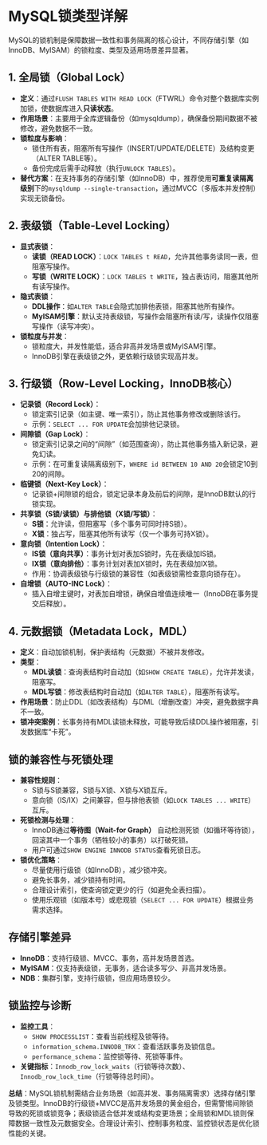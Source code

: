# MySQL锁类型详解

MySQL的锁机制是保障数据一致性和事务隔离的核心设计，不同存储引擎（如InnoDB、MyISAM）的锁粒度、类型及适用场景差异显著。

## 1. 全局锁（Global Lock）
- **定义**：通过`FLUSH TABLES WITH READ LOCK`（FTWRL）命令对整个数据库实例加锁，使数据库进入**只读状态**。
- **作用场景**：主要用于全库逻辑备份（如mysqldump），确保备份期间数据不被修改，避免数据不一致。
- **锁粒度与影响**：
    - 锁住所有表，阻塞所有写操作（INSERT/UPDATE/DELETE）及结构变更（ALTER TABLE等）。
    - 备份完成后需手动释放（执行`UNLOCK TABLES`）。
- **替代方案**：在支持事务的存储引擎（如InnoDB）中，推荐使用**可重复读隔离级别**下的`mysqldump --single-transaction`，通过MVCC（多版本并发控制）实现无锁备份。

## 2. 表级锁（Table-Level Locking）
- **显式表锁**：
    - **读锁（READ LOCK）**：`LOCK TABLES t READ`，允许其他事务读同一表，但阻塞写操作。
    - **写锁（WRITE LOCK）**：`LOCK TABLES t WRITE`，独占表访问，阻塞其他所有读写操作。
- **隐式表锁**：
    - **DDL操作**：如`ALTER TABLE`会隐式加排他表锁，阻塞其他所有操作。
    - **MyISAM引擎**：默认支持表级锁，写操作会阻塞所有读/写，读操作仅阻塞写操作（读写冲突）。
- **锁粒度与并发**：
    - 锁粒度大，并发性能低，适合非高并发场景或MyISAM引擎。
    - InnoDB引擎在表级锁之外，更依赖行级锁实现高并发。

## 3. 行级锁（Row-Level Locking，InnoDB核心）
- **记录锁（Record Lock）**：
    - 锁定索引记录（如主键、唯一索引），防止其他事务修改或删除该行。
    - 示例：`SELECT ... FOR UPDATE`会加排他记录锁。
- **间隙锁（Gap Lock）**：
    - 锁定索引记录之间的“间隙”（如范围查询），防止其他事务插入新记录，避免幻读。
    - 示例：在可重复读隔离级别下，`WHERE id BETWEEN 10 AND 20`会锁定10到20的间隙。
- **临键锁（Next-Key Lock）**：
    - 记录锁+间隙锁的组合，锁定记录本身及前后的间隙，是InnoDB默认的行锁实现。
- **共享锁（S锁/读锁）与排他锁（X锁/写锁）**：
    - **S锁**：允许读，但阻塞写（多个事务可同时持S锁）。
    - **X锁**：独占写，阻塞其他所有读写（仅一个事务可持X锁）。
- **意向锁（Intention Lock）**：
    - **IS锁（意向共享）**：事务计划对表加S锁时，先在表级加IS锁。
    - **IX锁（意向排他）**：事务计划对表加X锁时，先在表级加IX锁。
    - 作用：协调表级锁与行级锁的兼容性（如表级锁需检查意向锁存在）。
- **自增锁（AUTO-INC Lock）**：
    - 插入自增主键时，对表加自增锁，确保自增值连续唯一（InnoDB在事务提交后释放）。

## 4. 元数据锁（Metadata Lock，MDL）
- **定义**：自动加锁机制，保护表结构（元数据）不被并发修改。
- **类型**：
    - **MDL读锁**：查询表结构时自动加（如`SHOW CREATE TABLE`），允许并发读，阻塞写。
    - **MDL写锁**：修改表结构时自动加（如`ALTER TABLE`），阻塞所有读写。
- **作用场景**：防止DDL（如改表结构）与DML（增删改查）冲突，避免数据字典不一致。
- **锁冲突案例**：长事务持有MDL读锁未释放，可能导致后续DDL操作被阻塞，引发数据库“卡死”。

## 锁的兼容性与死锁处理
- **兼容性规则**：
    - S锁与S锁兼容，S锁与X锁、X锁与X锁互斥。
    - 意向锁（IS/IX）之间兼容，但与排他表锁（如`LOCK TABLES ... WRITE`）互斥。
- **死锁检测与处理**：
    - InnoDB通过**等待图（Wait-for Graph）** 自动检测死锁（如循环等待锁），回滚其中一个事务（牺牲较小的事务）以打破死锁。
    - 用户可通过`SHOW ENGINE INNODB STATUS`查看死锁日志。
- **锁优化策略**：
    - 尽量使用行级锁（如InnoDB），减少锁冲突。
    - 避免长事务，减少锁持有时间。
    - 合理设计索引，使查询锁定更少的行（如避免全表扫描）。
    - 使用乐观锁（如版本号）或悲观锁（`SELECT ... FOR UPDATE`）根据业务需求选择。

## 存储引擎差异
- **InnoDB**：支持行级锁、MVCC、事务，高并发场景首选。
- **MyISAM**：仅支持表级锁，无事务，适合读多写少、非高并发场景。
- **NDB**：集群引擎，支持行级锁，但应用场景较少。

## 锁监控与诊断
- **监控工具**：
    - `SHOW PROCESSLIST`：查看当前线程及锁等待。
    - `information_schema.INNODB_TRX`：查看活跃事务及锁信息。
    - `performance_schema`：监控锁等待、死锁等事件。
- **关键指标**：`Innodb_row_lock_waits`（行锁等待次数）、`Innodb_row_lock_time`（行锁等待总时间）。

**总结**：MySQL锁机制需结合业务场景（如高并发、事务隔离需求）选择存储引擎及锁类型。InnoDB的行级锁+MVCC是高并发场景的黄金组合，但需警惕间隙锁导致的死锁或锁竞争；表级锁适合低并发或结构变更场景；全局锁和MDL锁则保障数据一致性及元数据安全。合理设计索引、控制事务粒度、监控锁状态是优化锁性能的关键。